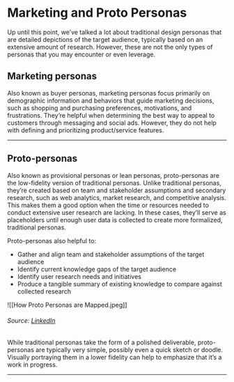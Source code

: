 # Marketing and Proto Personas

Up until this point, we’ve talked a lot about traditional design personas that are detailed depictions of the target audience, typically based on an extensive amount of research. However, these are not the only types of personas that you may encounter or even leverage.

## Marketing personas
Also known as buyer personas, marketing personas focus primarily on demographic information and behaviors that guide marketing decisions, such as shopping and purchasing preferences, motivations, and frustrations. They’re helpful when determining the best way to appeal to customers through messaging and social ads. However, they do not help with defining and prioritizing product/service features.

---
## Proto-personas
Also known as provisional personas or lean personas, proto-personas are the low-fidelity version of traditional personas. Unlike traditional personas, they’re created based on team and stakeholder assumptions and secondary research, such as web analytics, market research, and competitive analysis. This makes them a good option when the time or resources needed to conduct extensive user research are lacking. In these cases, they’ll serve as placeholders until enough user data is collected to create more formalized, traditional personas. 

Proto-personas also helpful to:
- Gather and align team and stakeholder assumptions of the target audience
- Identify current knowledge gaps of the target audience
- Identify user research needs and initiatives
- Produce a tangible summary of existing knowledge to compare against collected research
    
![[How Proto Personas are Mapped.jpeg]]
###### Source: [LinkedIn](https://www.linkedin.com/pulse/who-your-customer-building-proto-personas-steven-fisher)

While traditional personas take the form of a polished deliverable, proto-personas are typically very simple, possibly even a quick sketch or doodle. Visually portraying them in a lower fidelity can help to emphasize that it’s a work in progress.

---